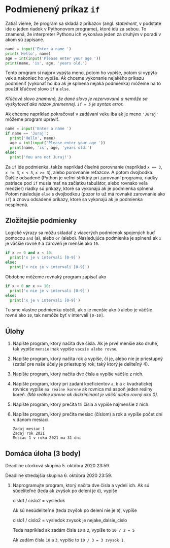 # Podmienený príkaz `if`

Zatiaľ vieme, že program sa skladá z príkazov (angl. *statement*, v podstate ide o jeden riadok v Pythonovom programe), ktoré idú za sebou. To znamená, že interpreter Pythonu ich vykonáva jeden za druhým v poradí v akom sú zapísané. 

```python
name = input('Enter a name ')
print('Hello', name)
age = int(input('Please enter your age '))
print(name, 'is', age, 'years old.')
```

Tento program si najprv vypýta meno, potom ho vypíše, potom si vypýta vek a nakoniec ho vypíše. Ak chceme vykonanie nejakého príkazu podmieniť (vykonať ho iba ak je splnená nejaká podmienka) môžeme na to použiť kľúčové slovo `if` a `else`.

*Kľúčové slovo znamená, že dané slovo je rezervované a nemôže sa vyskytovať ako názov premennej. `if = 5` je syntax error.*

Ak chceme napríklad pokračovať v zadávaní veku iba ak je meno `'Juraj'` môžeme program upraviť. 

```python
name = input('Enter a name ')
if name == 'Juraj':
  print('Hello', name)
  age = int(input('Please enter your age '))
  print(name, 'is', age, 'years old.')
else:
  print('You are not Juraj!')
```

Za `if` ide podmienka, takže napríklad číselné porovnanie (napríklad `x == 3`, `x != 3`, `x < 3`, `x >= 3`), alebo porovnanie reťazcov. A potom dvojbodka. Ďalšie odsadené (Python je veľmi striktný pri zarovnaní programu, riadky patriace pod `if` musia mať na začiatku tabulátor, alebo rovnako veľa medzier) riadky sú príkazy, ktoré sa vykonajú ak je podmienka splnená. Potom následuje `else` s dvojbodkou (pozor to už má rovnaké zarovnanie ako `if`) a znovu odsadené príkazy, ktoré sa vykonajú ak je podmienka nesplnená.

## Zložitejšie podmienky

Logické výrazy sa môžu skladať z viacerých podmienok spojených buď pomocou `and` (a), alebo `or` (alebo). Nasledujúca podmienka je splnená ak `x` je väčšie rovné `0` a zároveň je menšie ako `10`. 

```python
if x >= 0 and x < 10:
  print('x je v intervali [0-9]')
else:
  print('x nie je v intervali [0-9]')
```

Obdobne môžeme rovnaký program zapísať ako

```python
if x < 0 or x >= 10:
  print('x nie je v intervali [0-9]')
else:
  print('x je v intervali [0-9]')
```

Tu sme vlastne podmienku otočili, ak `x` je menšie ako `0` alebo je väčšie rovné ako `10`, tak nemôže byť v intervali `[0-10]`.

## Úlohy

1. Napíšte program, ktorý načíta dve čísla. Ak je prvé menšie ako druhé, tak vypíše `mensie` inak vypíše `vacsie alebo rovne`. 

2. Napíšte program, ktorý načíta rok a vypíše, či je, alebo nie je priestupný (zatiaľ pre naše účely je priestupný rok, taký ktorý je deliteľný 4).

3. Napíšte program, ktorý načíta dve čísla a vypíše väčšie z nich.

4. Napíšte program, ktorý pri zadaní koeficientov `a`, `b` a `c` kvadratickej rovnice vypíše `ma realne korene` ak rovnica má aspoň jeden reálny koreň. *(Má reálne korene ak diskriminant je väčší alebo rovný ako 0).*

5. Napíšte program, ktorý prečíta tri čísla a vypíše najmenšie z nich.

6. Napíšte program, ktorý prečíta mesiac (číslom) a rok a vypíše počet dní v danom mesiaci.

   ```
   Zadaj mesiac 1
   Zadaj rok 2021
   Mesiac 1 v roku 2021 ma 31 dni
   ```

## Domáca úloha (3 body)

Deadline utorková skupina 5. októbra 2020 23:59.

Deadline stredajšia skupina 6. októbra 2020 23:59.

1. Naprogramujte program, ktorý načíta dve čísla a vydelí ich. Ak sú súdeliteľné (teda ak zvyšok po delení je `0`), vypíše 

   cislo1 / cislo2 = vysledok

   Ak sú nesúdeliteľné (teda zvyšok po delení nie je `0`), vypíše

   cislo1 / cislo2 = vysledok zvysok je nejake_dalsie_cislo

   Teda napríklad ak zadám čísla `10` a `2`, vypíše to `10 / 2 = 5` 

   Ak zadám čísla `10` a `3`, vypíše to `10 / 3 = 3 zvysok 1`.